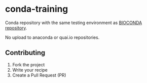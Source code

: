 # conda-training

Conda repository with the same testing environment as [BIOCONDA repository](https://bioconda.github.io).

No upload to anaconda or quai.io repositories.

## Contributing

1. Fork the project
2. Write your recipe
3. Create a Pull Request (PR)
